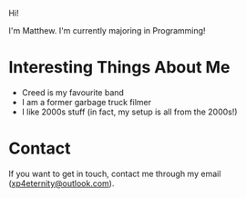 Hi!

I'm Matthew. I'm currently majoring in Programming!

# Interesting Things About Me

  - Creed is my favourite band
  - I am a former garbage truck filmer
  - I like 2000s stuff (in fact, my setup is all from the 2000s!)

# Contact
If you want to get in touch, contact me through my email (xp4eternity@outlook.com).
